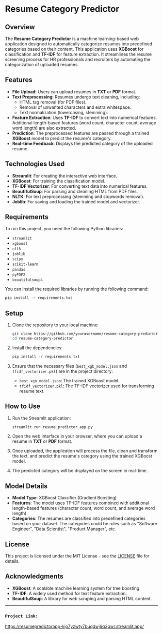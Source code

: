 
# Resume Category Predictor

## Overview
The **Resume Category Predictor** is a machine learning-based web application designed to automatically categorize resumes into predefined categories based on their content. This application uses **XGBoost** for classification and **TF-IDF** for feature extraction. It streamlines the resume screening process for HR professionals and recruiters by automating the categorization of uploaded resumes.

## Features
- **File Upload**: Users can upload resumes in **TXT** or **PDF** format.
- **Text Preprocessing**: Resumes undergo text cleaning, including:
  - HTML tag removal (for PDF files).
  - Removal of unwanted characters and extra whitespace.
  - Text normalization (lowercasing, stemming).
- **Feature Extraction**: Uses **TF-IDF** to convert text into numerical features. Additional length-based features (word count, character count, average word length) are also extracted.
- **Prediction**: The preprocessed features are passed through a trained **XGBoost** model to predict the resume's category.
- **Real-time Feedback**: Displays the predicted category of the uploaded resume.

## Technologies Used
- **Streamlit**: For creating the interactive web interface.
- **XGBoost**: For training the classification model.
- **TF-IDF Vectorizer**: For converting text data into numerical features.
- **BeautifulSoup**: For parsing and cleaning HTML from PDF files.
- **NLTK**: For text preprocessing (stemming and stopwords removal).
- **Joblib**: For saving and loading the trained model and vectorizer.

## Requirements
To run this project, you need the following Python libraries:
- `streamlit`
- `xgboost`
- `nltk`
- `joblib`
- `scipy`
- `scikit-learn`
- `pandas`
- `pyPDF2`
- `beautifulsoup4`

You can install the required libraries by running the following command:
```bash
pip install -r requirements.txt
```

## Setup
1. Clone the repository to your local machine:
   ```bash
   git clone https://github.com/yourusername/resume-category-predictor.git
   cd resume-category-predictor
   ```

2. Install the dependencies:
   ```bash
   pip install -r requirements.txt
   ```

3. Ensure that the necessary files (`best_xgb_model.json` and `tfidf_vectorizer.pkl`) are in the project directory:
   - `best_xgb_model.json`: The trained XGBoost model.
   - `tfidf_vectorizer.pkl`: The TF-IDF vectorizer used for transforming resume text.

## How to Use
1. Run the Streamlit application:
   ```bash
   streamlit run resume_predictor_app.py
   ```

2. Open the web interface in your browser, where you can upload a resume in **TXT** or **PDF** format.

3. Once uploaded, the application will process the file, clean and transform the text, and predict the resume's category using the trained XGBoost model.

4. The predicted category will be displayed on the screen in real-time.

## Model Details
- **Model Type**: XGBoost Classifier (Gradient Boosting)
- **Features**: The model uses TF-IDF features combined with additional length-based features (character count, word count, and average word length).
- **Categories**: The resumes are classified into predefined categories based on your dataset. The categories could be roles such as "Software Engineer", "Data Scientist", "Product Manager", etc.

## License
This project is licensed under the MIT License - see the [LICENSE](LICENSE) file for details.

## Acknowledgments
- **XGBoost**: A scalable machine learning system for tree boosting.
- **TF-IDF**: A widely used method for text feature extraction.
- **BeautifulSoup**: A library for web scraping and parsing HTML content.

---

### `Project Link`:
https://resumepredictorapp-kjo7yzwty7buqdwj6q3gwr.streamlit.app/


